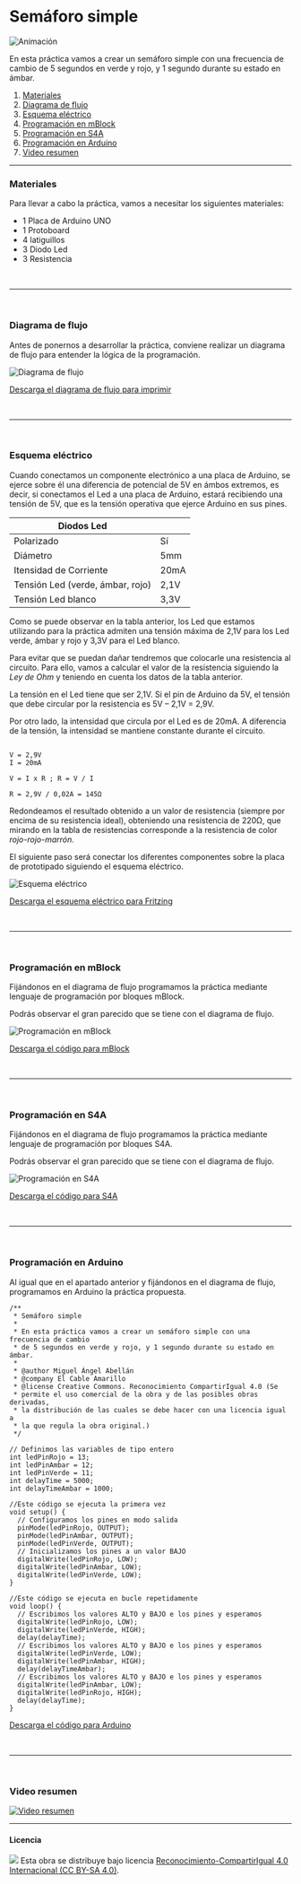 # Semáforo simple

![Animación](Animación.gif)

En esta práctica vamos a crear un semáforo simple con una frecuencia de cambio de 5 segundos en verde y rojo, y 1 segundo durante su estado en ámbar.

1.	[Materiales](#materiales)
2.	[Diagrama de flujo](#diagrama-de-flujo)
3.	[Esquema eléctrico](#esquema-eléctrico)
4.	[Programación en mBlock](#programación-en-mBlock)
5.	[Programación en S4A](#programación-en-s4a)
6.	[Programación en Arduino](#programación-en-arduino)
7.  [Video resumen](#video-resumen)



***



### Materiales

Para llevar a cabo la práctica, vamos a necesitar los siguientes materiales:
- 1 Placa de Arduino UNO
- 1 Protoboard
- 4 latiguillos
- 3 Diodo Led
- 3 Resistencia



<br />
<hr>
<br />



### Diagrama de flujo

Antes de ponernos a desarrollar la práctica, conviene realizar un diagrama de flujo para entender la lógica de la programación.

![Diagrama de flujo](Diagrama-de-flujo.png)

[Descarga el diagrama de flujo para imprimir](Diagrama-de-flujo.html)



<br />
<hr>
<br />



### Esquema eléctrico

Cuando conectamos un componente electrónico a una placa de Arduino, se ejerce sobre él una diferencia de potencial de 5V en ámbos extremos, es decir, si conectamos el Led a una placa de Arduino, estará recibiendo una tensión de 5V, que es la tensión operativa que ejerce Arduino en sus pines.

| Diodos Led                       |        |
| -------------------------------- | ------ |
| Polarizado                       | Sí     |
| Diámetro                         | 5mm    |
| Itensidad de Corriente           | 20mA   |
| Tensión Led (verde, ámbar, rojo) | 2,1V   |
| Tensión Led blanco               | 3,3V   |

Como se puede observar en la tabla anterior, los Led que estamos utilizando para la práctica admiten una tensión máxima de 2,1V para los Led verde, ámbar y rojo y 3,3V para el Led blanco. 

Para evitar que se puedan dañar tendremos que colocarle una resistencia al circuito. Para ello, vamos a calcular el valor de la resistencia siguiendo la *Ley de Ohm* y teniendo en cuenta los datos de la tabla anterior.

La tensión en el Led tiene que ser 2,1V. Si el pin de Arduino da 5V, el tensión que debe circular por la resistencia es 5V – 2,1V = 2,9V. 

Por otro lado, la intensidad que circula por el Led es de 20mA. A diferencia de la tensión, la intensidad se mantiene constante durante el circuito.


```

V = 2,9V
I = 20mA

V = I x R ; R = V / I

R = 2,9V / 0,02A = 145Ω 

```

Redondeamos el resultado obtenido a un valor de resistencia (siempre por encima de su resistencia ideal), obteniendo una resistencia de 220Ω, que mirando en la tabla de resistencias corresponde a la resistencia de color *rojo-rojo-marrón*.

El siguiente paso será conectar los diferentes componentes sobre la placa de prototipado siguiendo el esquema eléctrico.

![Esquema eléctrico](Esquema-eléctrico.png)

[Descarga el esquema eléctrico para Fritzing](Esquema-eléctrico.fzz)



<br />
<hr>
<br />



### Programación en mBlock

Fijándonos en el diagrama de flujo programamos la práctica mediante lenguaje de programación por bloques mBlock. 

Podrás observar el gran parecido que se tiene con el diagrama de flujo.

![Programación en mBlock](Programación-mBlock.png)

[Descarga el código para mBlock](mBlock.sb2)



<br />
<hr>
<br />



### Programación en S4A

Fijándonos en el diagrama de flujo programamos la práctica mediante lenguaje de programación por bloques S4A. 

Podrás observar el gran parecido que se tiene con el diagrama de flujo.

![Programación en S4A](Programación-S4A.png)

[Descarga el código para S4A](S4A.sb)



<br />
<hr>
<br />



### Programación en Arduino

Al igual que en el apartado anterior y fijándonos en el diagrama de flujo, programamos en Arduino la práctica propuesta.

```
/**
 * Semáforo simple
 * 
 * En esta práctica vamos a crear un semáforo simple con una frecuencia de cambio 
 * de 5 segundos en verde y rojo, y 1 segundo durante su estado en ámbar.
 * 
 * @author Miguel Ángel Abellán
 * @company El Cable Amarillo
 * @license Creative Commons. Reconocimiento CompartirIgual 4.0 (Se 
 * permite el uso comercial de la obra y de las posibles obras derivadas, 
 * la distribución de las cuales se debe hacer con una licencia igual a 
 * la que regula la obra original.)
 */

// Definimos las variables de tipo entero
int ledPinRojo = 13;
int ledPinAmbar = 12;
int ledPinVerde = 11;
int delayTime = 5000;
int delayTimeAmbar = 1000;

//Este código se ejecuta la primera vez
void setup() {
  // Configuramos los pines en modo salida
  pinMode(ledPinRojo, OUTPUT);
  pinMode(ledPinAmbar, OUTPUT);
  pinMode(ledPinVerde, OUTPUT);
  // Inicializamos los pines a un valor BAJO
  digitalWrite(ledPinRojo, LOW);
  digitalWrite(ledPinAmbar, LOW);
  digitalWrite(ledPinVerde, LOW);
}

//Este código se ejecuta en bucle repetidamente
void loop() {
  // Escribimos los valores ALTO y BAJO e los pines y esperamos
  digitalWrite(ledPinRojo, LOW);
  digitalWrite(ledPinVerde, HIGH);
  delay(delayTime);
  // Escribimos los valores ALTO y BAJO e los pines y esperamos
  digitalWrite(ledPinVerde, LOW);
  digitalWrite(ledPinAmbar, HIGH);
  delay(delayTimeAmbar);
  // Escribimos los valores ALTO y BAJO e los pines y esperamos
  digitalWrite(ledPinAmbar, LOW);
  digitalWrite(ledPinRojo, HIGH);
  delay(delayTime);
}
```

[Descarga el código para Arduino](Arduino/Arduino.ino)



<br />
<hr>
<br />



### Video resumen

[![Video resumen](https://i.ytimg.com/vi_webp/DhtBMgAaeaI/maxresdefault.webp)](https://youtu.be/DhtBMgAaeaI)



***



#### Licencia

<img src="http://i.creativecommons.org/l/by-sa/4.0/88x31.png" /> Esta obra se distribuye bajo licencia [Reconocimiento-CompartirIgual 4.0 Internacional (CC BY-SA 4.0)](https://creativecommons.org/licenses/by-sa/4.0/deed.es_ES).

